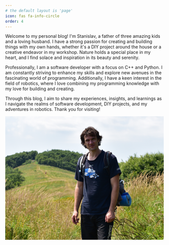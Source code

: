 ```yaml
---
# the default layout is 'page'
icon: fas fa-info-circle
order: 4
---
```


Welcome to my personal blog! I'm Stanislav, a father of three amazing kids and a loving husband. I have a strong passion for creating and building things with my own hands, whether it's a DIY project around the house or a creative endeavor in my workshop. Nature holds a special place in my heart, and I find solace and inspiration in its beauty and serenity.

Professionally, I am a software developer with a focus on C++ and Python. I am constantly striving to enhance my skills and explore new avenues in the fascinating world of programming. Additionally, I have a keen interest in the field of robotics, where I love combining my programming knowledge with my love for building and creating.

Through this blog, I aim to share my experiences, insights, and learnings as I navigate the realms of software development, DIY projects, and my adventures in robotics. Thank you for visiting!

![profile photo](/assets/image/cover.jpg)
